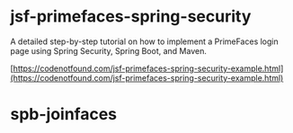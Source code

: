 # jsf-primefaces-spring-security

A detailed step-by-step tutorial on how to implement a PrimeFaces login page using Spring Security, Spring Boot, and Maven.

[https://codenotfound.com/jsf-primefaces-spring-security-example.html](https://codenotfound.com/jsf-primefaces-spring-security-example.html)
# spb-joinfaces
